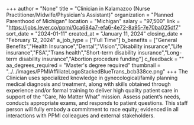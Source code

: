 +++
author = "None"
title = "Clinician in Kalamazoo (Nurse Practitioner/Midwife/Physician's Assistant)"
organization = "Planned Parenthood of Michigan"
location = "Michigan"
salary = "97,500"
link = "https://jobs.lever.co/ppmi/0ca684a7-efa6-4e72-8a95-7e70ba025df7"
sort_date = "2024-01-11"
created_at = "January 11, 2024"
closing_date = "February 12, 2024"
a_job_type = ["Full Time"]
b_benefits = ["General Benefits","Health Insurance","Dental","Vision","Disability insurance","Life insurance","FSA","Trans health","Short-term disability insurance","Long-term disability insurance","Abortion procedure funding"]
c_feedback = ""
aa_degrees_required = "Master's degree required"
thumbnail = "../../images/PPMIAffiliateLogoStackedBlueTrans_bcb338ce.png"
+++
The Clinician uses specialized knowledge in gynecological/family planning medical diagnosis and treatment, along with skills obtained through experience and/or formal training to deliver high quality patient care in support of the “Care, No Matter What” mission. Assess patient’s needs, conducts appropriate exams, and responds to patient questions. This staff person will fully embody a commitment to race equity; evidenced in all interactions with PPMI colleagues and external stakeholders.